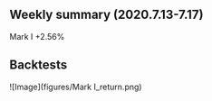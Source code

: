 ## Weekly summary (2020.7.13-7.17)

Mark I  +2.56%


## Backtests

![Image](figures/Mark I_return.png)
